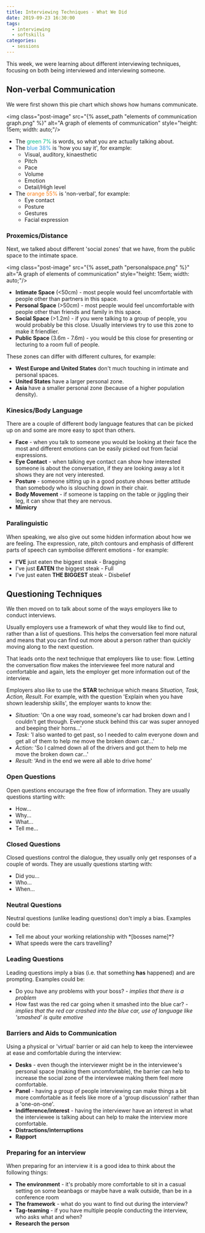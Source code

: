 ```yaml
---
title: Interviewing Techniques - What We Did
date: 2019-09-23 16:30:00
tags:
  - interviewing
  - softskills
categories:
  - sessions
---
```


This week, we were learning about different interviewing techniques, focusing on both being interviewed and interviewing someone.

## Non-verbal Communication

We were first shown this pie chart which shows how humans communicate.

<img class="post-image" src="{% asset_path "elements of communication graph.png" %}" alt="A graph of elements of communication" style="height: 15em; width: auto;"/>

- The <span style="color: rgb(0, 188, 140)">green 7%</span> is words, so what you are actually talking about.
- The <span style="color: rgb(52, 152, 219)">blue 38%</span> is 'how you say it', for example:
    - Visual, auditory, kinaesthetic
    - Pitch
    - Pace
    - Volume
    - Emotion
    - Detail/High level
- The <span style="color: rgb(253, 126, 20)">orange 55%</span> is 'non-verbal', for example:
    - Eye contact
    - Posture
    - Gestures
    - Facial expression

### Proxemics/Distance

Next, we talked about different 'social zones' that we have, from the public space to the intimate space.

<img class="post-image" src="{% asset_path "personalspace.png" %}" alt="A graph of elements of communication" style="height: 15em; width: auto;"/>

- **Intimate Space** (<50cm) - most people would feel uncomfortable with people other than partners in this space.
- **Personal Space** (>50cm) - most people would feel uncomfortable with people other than friends and family in this space.
- **Social Space** (>1.2m) - if you were talking to a group of people, you would probably be this close. Usually interviews try to use this zone to make it friendlier.
- **Public Space** (3.6m - 7.6m) - you would be this close for presenting or lecturing to a room full of people.

These zones can differ with different cultures, for example:
- **West Europe and United States** don't much touching in intimate and personal spaces.
- **United States** have a larger personal zone.
- **Asia** have a smaller personal zone (because of a higher population density).

### Kinesics/Body Language

There are a couple of different body language features that can be picked up on and some are more easy to spot than others.

- **Face** - when you talk to someone you would be looking at their face the most and different emotions can be easily picked out from facial expressions.
- **Eye Contact** - when talking eye contact can show how interested someone is about the conversation, if they are looking away a lot it shows they are not very interested.
- **Posture** - someone sitting up in a good posture shows better attitude than somebody who is slouching down in their chair.
- **Body Movement** - if someone is tapping on the table or jiggling their leg, it can show that they are nervous.
- **Mimicry**

### Paralinguistic

When speaking, we also give out some hidden information about how we are feeling. The expression, rate, pitch contours and emphasis of different parts of speech can symbolise different emotions - for example:

- **I'VE** just eaten the biggest steak - Bragging
- I've just **EATEN** the biggest steak - Full
- I've just eaten **THE BIGGEST** steak - Disbelief

## Questioning Techniques

We then moved on to talk about some of the ways employers like to conduct interviews.

Usually employers use a framework of what they would like to find out, rather than a list of questions. This helps the conversation feel more natural and means that you can find out more about a person rather than quickly moving along to the next question.

That leads onto the next technique that employers like to use: flow. Letting the conversation flow makes the interviewee feel more natural and comfortable and again, lets the employer get more information out of the interview.

Employers also like to use the **STAR** technique which means *Situation, Task, Action, Result*. For example, with the question 'Explain when you have shown leadership skills', the employer wants to know the:
- *Situation:* 'On a one way road, someone's car had broken down and I couldn't get through. Everyone stuck behind this car was super annoyed and beeping their horns...'
- *Task:* 'I also wanted to get past, so I needed to calm everyone down and get all of them to help me move the broken down car...'
- *Action:* 'So I calmed down all of the drivers and got them to help me move the broken down car...'
- *Result:* 'And in the end we were all able to drive home'

<div class="row">
    <div class="col-sm-6"><h3 class="text-success">Open Questions</h3><p>Open questions encourage the free flow of information. They are usually questions starting with:</p><ul><li>How...</li><li>Why...</li><li>What...</li><li>Tell me...</li></ul></div>
    <div class="col-sm-6"><h3 class="text-danger">Closed Questions</h3><p>Closed questions control the dialogue, they usually only get responses of a couple of words. They are usually questions starting with:</p><ul><li>Did you...</li><li>Who...</li><li>When...</li></ul></div>
    <div class="col-sm-6"><h3 class="text-success">Neutral Questions</h3><p>Neutral questions (unlike leading questions) don't imply a bias. Examples could be:</p><ul><li>Tell me about your working relationship with *[bosses name]*?</li><li>What speeds were the cars travelling?</li></ul></div>
    <div class="col-sm-6"><h3 class="text-danger">Leading Questions</h3><p>Leading questions imply a bias (i.e. that something <b>has</b> happened) and are prompting. Examples could be:</p><ul><li>Do you have any problems with your boss? <i>- implies that there is a problem</i></li><li>How fast was the red car going when it smashed into the blue car? <i>- implies that the red car crashed into the blue car, use of language like 'smashed' is quite emotive</i></li></ul></div>
</div>

### Barriers and Aids to Communication

Using a physical or 'virtual' barrier or aid can help to keep the interviewee at ease and comfortable during the interview:

- **Desks** - even though the interviewer might be in the interviewee's personal space (making them uncomfortable), the barrier can help to increase the social zone of the interviewee making them feel more comfortable.
- **Panel** - having a group of people interviewing can make things a bit more comfortable as it feels like more of a 'group discussion' rather than a 'one-on-one'.
- **Indifference/interest** - having the interviewer have an interest in what the interviewee is talking about can help to make the interview more comfortable.
- **Distractions/interruptions**
- **Rapport**

### Preparing for an interview

When preparing for an interview it is a good idea to think about the following things:

- **The environment** - it's probably more comfortable to sit in a casual setting on some beanbags or maybe have a walk outside, than be in a conference room
- **The framework** - what do you want to find out during the interview?
- **Tag-teaming** - if you have multiple people conducting the interview, who asks what and when?
- **Research the person**